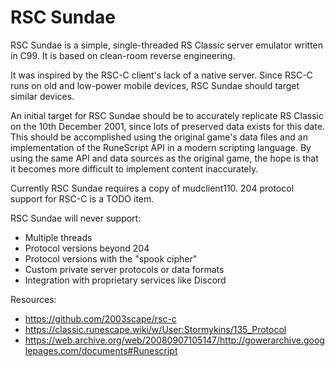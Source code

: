 RSC Sundae
==========

RSC Sundae is a simple, single-threaded RS Classic server emulator
written in C99.  It is based on clean-room reverse engineering.

It was inspired by the RSC-C client's lack of a native server.
Since RSC-C runs on old and low-power mobile devices, RSC Sundae
should target similar devices.

An initial target for RSC Sundae should be to accurately replicate
RS Classic on the 10th December 2001, since lots of preserved data
exists for this date. This should be accomplished using the
original game's data files and an implementation of the RuneScript
API in a modern scripting language. By using the same API and
data sources as the original game, the hope is that it becomes
more difficult to implement content inaccurately.

Currently RSC Sundae requires a copy of mudclient110. 204 protocol
support for RSC-C is a TODO item.

RSC Sundae will never support:

* Multiple threads
* Protocol versions beyond 204
* Protocol versions with the "spook cipher"
* Custom private server protocols or data formats
* Integration with proprietary services like Discord

Resources:

* https://github.com/2003scape/rsc-c
* https://classic.runescape.wiki/w/User:Stormykins/135_Protocol
* https://web.archive.org/web/20080907105147/http://gowerarchive.googlepages.com/documents#Runescript
